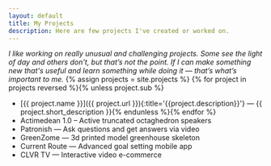 ```yaml
---
layout: default
title: My Projects
description: Here are few projects I've created or worked on.
---
```


_I like working on really unusual and challenging projects. Some see the light of day and others don’t, but that’s not the point. If I can make something new that's useful and learn something while doing it — that’s what’s important to me._
{% assign projects = site.projects %}
{% for project in projects reversed %}{% unless project.sub %}
 - [{{ project.name }}]({{ project.url }}){:title='{{project.description}}'} — {{ project.short_description }}{% endunless %}{% endfor %}
 - Actimedean 1.0 – Active truncated octaghedron speakers
 - Patronish — Ask questions and get answers via video
 - GreenZome — 3d printed model greenhouse skeleton
 - Current Route — Advanced goal setting mobile app
 - CLVR TV — Interactive video e-commerce
